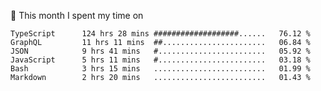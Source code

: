 📅 This month I spent my time on

<!--START_SECTION:waka-->

```text
TypeScript      124 hrs 28 mins ###################......   76.12 %
GraphQL         11 hrs 11 mins  ##.......................   06.84 %
JSON            9 hrs 41 mins   #........................   05.92 %
JavaScript      5 hrs 11 mins   #........................   03.18 %
Bash            3 hrs 15 mins   .........................   01.99 %
Markdown        2 hrs 20 mins   .........................   01.43 %
```

<!--END_SECTION:waka-->

